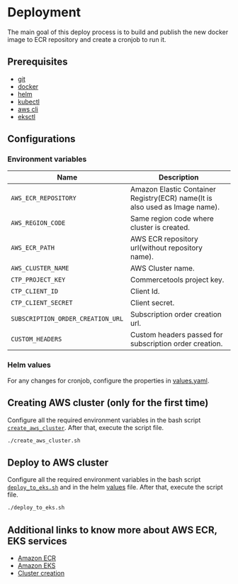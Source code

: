 # Deployment

The main goal of this deploy process is to build and publish the new docker image to ECR repository and create a cronjob to run it.

## Prerequisites

- [git](https://git-scm.com/book/en/v2/Getting-Started-Installing-Git)
- [docker](https://docs.docker.com/get-docker/)
- [helm](https://helm.sh/docs/intro/install/)
- [kubectl](https://docs.aws.amazon.com/eks/latest/userguide/install-kubectl.html)
- [aws cli](https://docs.aws.amazon.com/cli/latest/userguide/getting-started-install.html)
- [eksctl](https://docs.aws.amazon.com/eks/latest/userguide/eksctl.html)

## Configurations

### Environment variables

| Name                              | Description                                                                 |
| --------------------------------- | --------------------------------------------------------------------------- |
| `AWS_ECR_REPOSITORY`              | Amazon Elastic Container Registry(ECR) name(It is also used as Image name). |
| `AWS_REGION_CODE`                 | Same region code where cluster is created.                                  |
| `AWS_ECR_PATH`                    | AWS ECR repository url(without repository name).                            |
| `AWS_CLUSTER_NAME`                | AWS Cluster name.                                                           |
| `CTP_PROJECT_KEY`                 | Commercetools project key.                                                  |
| `CTP_CLIENT_ID`                   | Client Id.                                                                  |
| `CTP_CLIENT_SECRET`               | Client secret.                                                              |
| `SUBSCRIPTION_ORDER_CREATION_URL` | Subscription order creation url.                                            |
| `CUSTOM_HEADERS`                  | Custom headers passed for subscription order creation.                      |

### Helm values

For any changes for cronjob, configure the properties in [values.yaml](./values.yaml).

## Creating AWS cluster (only for the first time)

Configure all the required environment variables in the bash script [`create_aws_cluster`](create_aws_cluster.sh). After that, execute the script file.

```bash
./create_aws_cluster.sh
```

## Deploy to AWS cluster

Configure all the required environment variables in the bash script [`deploy_to_eks.sh`](deploy_to_eks.sh) and in the helm [values](values.yaml) file. After that, execute the script file.

```bash
./deploy_to_eks.sh
```

## Additional links to know more about AWS ECR, EKS services

- [Amazon ECR](https://docs.aws.amazon.com/AmazonECR/latest/userguide/what-is-ecr.html)
- [Amazon EKS](https://docs.aws.amazon.com/eks/latest/userguide/what-is-eks.html)
- [Cluster creation](https://docs.aws.amazon.com/eks/latest/userguide/create-cluster.html)
